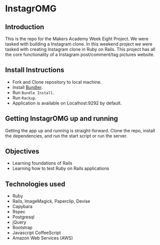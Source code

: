 InstagrOMG
===================

## Introduction

This is the repo for the Makers Academy Week Eight Project. We were tasked with building a Instagram clone. In this weekend project we were tasked with creating Instagram clone in Ruby on Rails. This project has all the core functionality of a Instagram post/comment/tag pictures website.

## Install Instructions

- Fork and Clone repository to local machine.
- Install [Bundler](http://bundler.io/).
- Run `Bundle Install`.
- Run `Rackup`.
- Application is available on Localhost:9292 by default.

## Getting InstagrOMG up and running

Getting the app up and running is straight-forward. Clone the repo, install the dependencies, and run the start script or run the server.

## Objectives

- Learning foundations of Rails
- Learning how to test Ruby on Rails applications

## Technologies used

- Ruby
- Rails, ImageMagick, Paperclip, Devise
- Capybara
- Rspec
- Postgresql
- jQuery
- Bootstrap
- Javascript CoffeeScript
- Amazon Web Services (AWS)
